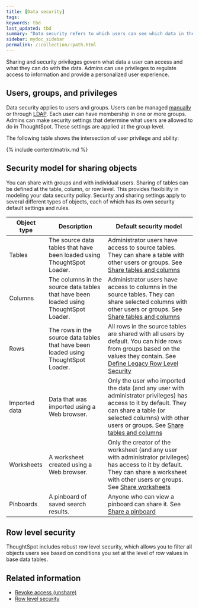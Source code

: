 ```yaml
---
title: [Data security]
tags:
keywords: tbd
last_updated: tbd
summary: "Data security refers to which users can see which data in the ThoughtSpot application."
sidebar: mydoc_sidebar
permalink: /:collection/:path.html
---
```

Sharing and security privileges govern what data a user can access and what they can do with the data. Admins can use privileges to regulate access to information and provide a personalized user experience.

## Users, groups, and privileges

Data security applies to users and groups. Users can be managed [manually](../users_groups/about_users_groups.html#) or through [LDAP](../setup/about_LDAP.html#). Each user can have membership in one or more groups. Admins can make security settings that determine what users are allowed to do in ThoughtSpot. These settings are applied at the group level.

The following table shows the intersection of user privilege and ability:

{% include content/matrix.md %}


## Security model for sharing objects

You can share with groups and with individual users. Sharing of tables can be defined at the table, column, or row level. This provides flexibility in modeling your data security policy. Security and sharing settings apply to several different types of objects, each of which has its own security default settings and rules.

|Object type|Description|Default security model|
|-----------|-----------|----------------------|
|Tables|The source data tables that have been loaded using ThoughtSpot Loader.|Administrator users have access to source tables. They can share a table with other users or groups. See [Share tables and columns](share_source_tables.html#)|
|Columns|The columns in the source data tables that have been loaded using ThoughtSpot Loader.|Administrator users have access to columns in the source tables. They can share selected columns with other users or groups. See [Share tables and columns](share_source_tables.html#)|
|Rows|The rows in the source data tables that have been loaded using ThoughtSpot Loader.|All rows in the source tables are shared with all users by default. You can hide rows from groups based on the values they contain. See [Define Legacy Row Level Security](legacy_row_security.html#)|
|Imported data|Data that was imported using a Web browser.|Only the user who imported the data (and any user with administrator privileges) has access to it by default. They can share a table (or selected columns) with other users or groups. See [Share tables and columns](share_source_tables.html#)|
|Worksheets|A worksheet created using a Web browser.|Only the creator of the worksheet (and any user with administrator privileges) has access to it by default. They can share a worksheet with other users or groups. See [Share worksheets](share_worksheets.html)|
|Pinboards|A pinboard of saved search results.|Anyone who can view a pinboard can share it. See [Share a pinboard](share_pinboards.html)|

## Row level security

ThoughtSpot includes robust row level security, which allows you to filter all objects users see based on conditions you set at the level of row values in base data tables.


## Related information

-   [Revoke access (unshare)](/admin/data_security/unshare.html)  
-   [Row level security](/admin/data_security/about_row_security.html)  
